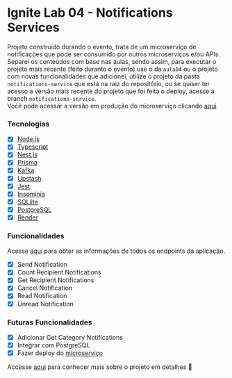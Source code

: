 # Ignite Lab 04 - Notifications Services

Projeto construído durando o evento, trata de um microserviço de notificações que pode ser consumido por outros microserviços e/ou APIs. Separei os conteúdos com base nas aulas, sendo assim, para executar o projeto mais recente (feito durante o evento) use o da `aula04` ou o projeto com novas funcionalidades que adicionei, utilize o projeto da pasta `notifications-service` que está na raiz do repositório, ou se quiser ter acesso a versão mais recente do projeto que foi feita o deploy, acesse a branch `notifications-service`.  
Você pode acessar a versão em produção do microserviço clicando [aqui](https://notifications-service-a6et.onrender.com/)

### Tecnologias

- [x] [Node.js](https://nodejs.org)
- [x] [Typescript](https://typescriptlang.org)
- [x] [Nest.js](https://nestjs.com/)
- [x] [Prisma](https://www.prisma.io/)
- [x] [Kafka](https://kafkajs.org/)
- [x] [Upstash](https://upstash.org/)
- [x] [Jest](https://jestjs.io/)
- [x] [Insominia](https://insomnia.rest/)
- [x] [SQLlite](https://www.sqlite.org/index.html)
- [x] [PostgreSQL](https://www.postgresql.org/)
- [x] [Render](https://render.com)

### Funcionalidades

Acesse [aqui](./docs/ENDPOINTS.md) para obter as informações de todos os endpoints da aplicação.

- [x] Send Notification
- [x] Count Recipient Notifications
- [x] Get Recipient Notifications
- [x] Cancel Notification
- [x] Read Notification
- [x] Unread Notification

### Futuras Funcionalidades
- [x] Adicionar Get Category Notifications
- [x] Integrar com PostgreSQL
- [x] Fazer deploy do [microserviço](https://notifications-service-a6et.onrender.com/)

Accesse [aqui](./docs/DETAILS.md) para conhecer mais sobre o projeto em detalhes :eyes:  
